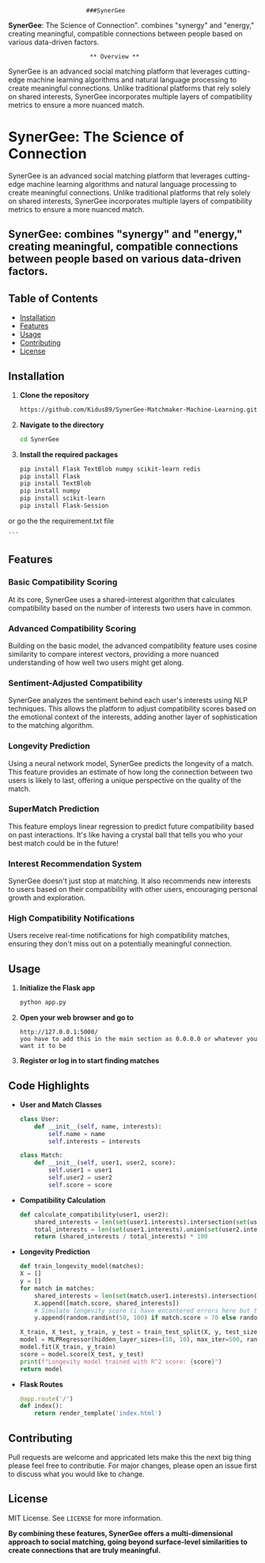                           ###SynerGee
**SynerGee**: 
The Science of Connection".  combines "synergy" and "energy," creating meaningful, compatible connections between people based on various data-driven factors.

                           ** Overview **
SynerGee is an advanced social matching platform that leverages cutting-edge machine learning algorithms and natural language processing to create meaningful connections. Unlike traditional platforms that rely solely on shared interests, SynerGee incorporates multiple layers of compatibility metrics to ensure a more nuanced match.


# SynerGee: The Science of Connection

SynerGee is an advanced social matching platform that leverages cutting-edge machine learning algorithms and natural language processing to create meaningful connections. Unlike traditional platforms that rely solely on shared interests, SynerGee incorporates multiple layers of compatibility metrics to ensure a more nuanced match.

## SynerGee: combines "synergy" and "energy," creating meaningful, compatible connections between people based on various data-driven factors.

## Table of Contents

- [Installation](#installation)
- [Features](#features)
- [Usage](#usage)
- [Contributing](#contributing)
- [License](#license)

## Installation

1. **Clone the repository**

    ```bash
    https://github.com/KidusB9/SynerGee-Matchmaker-Machine-Learning.git
    ```

2. **Navigate to the directory**

    ```bash
    cd SynerGee
    ```

3. **Install the required packages**

    ```bash
    pip install Flask TextBlob numpy scikit-learn redis
    pip install Flask
    pip install TextBlob
    pip install numpy
    pip install scikit-learn
    pip install Flask-Session
or go the the requirement.txt file

    ```

## Features


### Basic Compatibility Scoring
At its core, SynerGee uses a shared-interest algorithm that calculates compatibility based on the number of interests two users have in common.

### Advanced Compatibility Scoring
Building on the basic model, the advanced compatibility feature uses cosine similarity to compare interest vectors, providing a more nuanced understanding of how well two users might get along.

### Sentiment-Adjusted Compatibility
SynerGee analyzes the sentiment behind each user's interests using NLP techniques. This allows the platform to adjust compatibility scores based on the emotional context of the interests, adding another layer of sophistication to the matching algorithm.

### Longevity Prediction
Using a neural network model, SynerGee predicts the longevity of a match. This feature provides an estimate of how long the connection between two users is likely to last, offering a unique perspective on the quality of the match.

### SuperMatch Prediction
This feature employs linear regression to predict future compatibility based on past interactions. It's like having a crystal ball that tells you who your best match could be in the future!

### Interest Recommendation System
SynerGee doesn't just stop at matching. It also recommends new interests to users based on their compatibility with other users, encouraging personal growth and exploration.

### High Compatibility Notifications
Users receive real-time notifications for high compatibility matches, ensuring they don't miss out on a potentially meaningful connection.


## Usage

1. **Initialize the Flask app**

    ```bash
    python app.py
    ```

2. **Open your web browser and go to**

    ```
    http://127.0.0.1:5000/
   you have to add this in the main section as 0.0.0.0 or whatever you want it to be
    ```

3. **Register or log in to start finding matches**

## Code Highlights

- **User and Match Classes**

    ```python
    class User:
        def __init__(self, name, interests):
            self.name = name
            self.interests = interests
    ```

    ```python
    class Match:
        def __init__(self, user1, user2, score):
            self.user1 = user1
            self.user2 = user2
            self.score = score
    ```

- **Compatibility Calculation**

    ```python
    def calculate_compatibility(user1, user2):
        shared_interests = len(set(user1.interests).intersection(set(user2.interests)))
        total_interests = len(set(user1.interests).union(set(user2.interests)))
        return (shared_interests / total_interests) * 100
    ```

- **Longevity Prediction**

    ```python
    def train_longevity_model(matches):
    X = []
    y = []
    for match in matches:
        shared_interests = len(set(match.user1.interests).intersection(set(match.user2.interests)))
        X.append([match.score, shared_interests])
        # Simulate longevity score (i have encontered errors here but this should work as expected)
        y.append(random.randint(50, 100) if match.score > 70 else random.randint(0, 50))
    
    X_train, X_test, y_train, y_test = train_test_split(X, y, test_size=0.2, random_state=42)
    model = MLPRegressor(hidden_layer_sizes=(10, 10), max_iter=500, random_state=42)
    model.fit(X_train, y_train)
    score = model.score(X_test, y_test)
    print(f"Longevity model trained with R^2 score: {score}")
    return model
    ```

- **Flask Routes**

    ```python
    @app.route('/')
    def index():
        return render_template('index.html')
    ```

## Contributing

Pull requests are welcome and appricated lets make this the next big thing please feel free to contributie. For major changes, please open an issue first to discuss what you would like to change.

## License

MIT License. See `LICENSE` for more information.

**By combining these features, SynerGee offers a multi-dimensional approach to social matching, going beyond surface-level similarities to create connections that are truly meaningful.**


